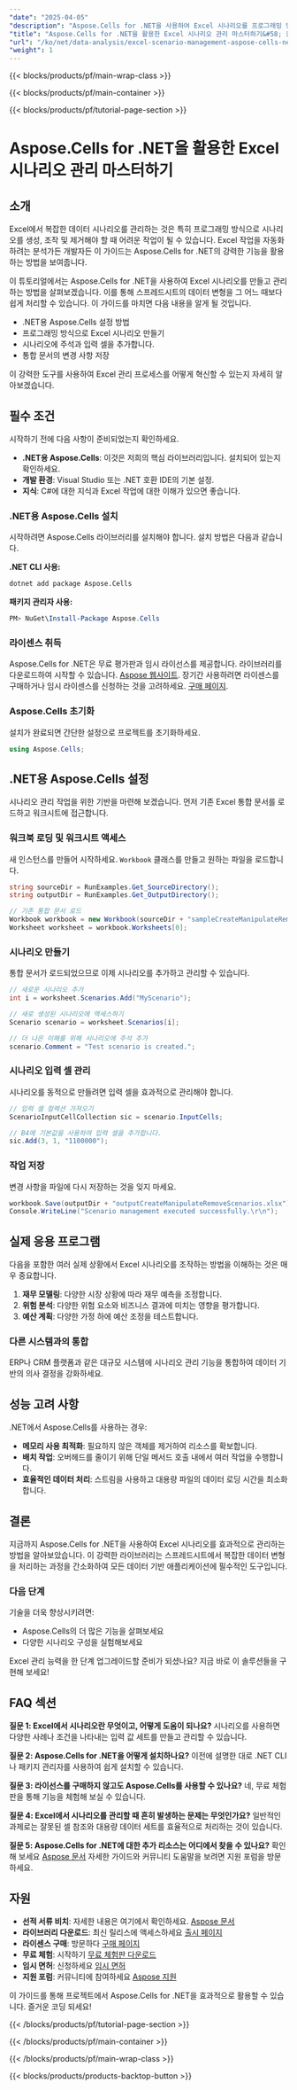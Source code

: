 ```yaml
---
"date": "2025-04-05"
"description": "Aspose.Cells for .NET을 사용하여 Excel 시나리오를 프로그래밍 방식으로 관리하는 방법을 배우고, 데이터 분석 및 자동화 기술을 향상시키세요."
"title": "Aspose.Cells for .NET을 활용한 Excel 시나리오 관리 마스터하기&#58; 종합 가이드"
"url": "/ko/net/data-analysis/excel-scenario-management-aspose-cells-net/"
"weight": 1
---
```


{{< blocks/products/pf/main-wrap-class >}}

{{< blocks/products/pf/main-container >}}

{{< blocks/products/pf/tutorial-page-section >}}


# Aspose.Cells for .NET을 활용한 Excel 시나리오 관리 마스터하기

## 소개

Excel에서 복잡한 데이터 시나리오를 관리하는 것은 특히 프로그래밍 방식으로 시나리오를 생성, 조작 및 제거해야 할 때 어려운 작업이 될 수 있습니다. Excel 작업을 자동화하려는 분석가든 개발자든 이 가이드는 Aspose.Cells for .NET의 강력한 기능을 활용하는 방법을 보여줍니다. 

이 튜토리얼에서는 Aspose.Cells for .NET을 사용하여 Excel 시나리오를 만들고 관리하는 방법을 살펴보겠습니다. 이를 통해 스프레드시트의 데이터 변형을 그 어느 때보다 쉽게 처리할 수 있습니다. 이 가이드를 마치면 다음 내용을 알게 될 것입니다.
- .NET용 Aspose.Cells 설정 방법
- 프로그래밍 방식으로 Excel 시나리오 만들기
- 시나리오에 주석과 입력 셀을 추가합니다.
- 통합 문서의 변경 사항 저장

이 강력한 도구를 사용하여 Excel 관리 프로세스를 어떻게 혁신할 수 있는지 자세히 알아보겠습니다.

## 필수 조건
시작하기 전에 다음 사항이 준비되었는지 확인하세요.
- **.NET용 Aspose.Cells**: 이것은 저희의 핵심 라이브러리입니다. 설치되어 있는지 확인하세요.
- **개발 환경**: Visual Studio 또는 .NET 호환 IDE의 기본 설정.
- **지식**: C#에 대한 지식과 Excel 작업에 대한 이해가 있으면 좋습니다.

### .NET용 Aspose.Cells 설치
시작하려면 Aspose.Cells 라이브러리를 설치해야 합니다. 설치 방법은 다음과 같습니다.

**.NET CLI 사용:**

```bash
dotnet add package Aspose.Cells
```

**패키지 관리자 사용:**

```powershell
PM> NuGet\Install-Package Aspose.Cells
```

### 라이센스 취득
Aspose.Cells for .NET은 무료 평가판과 임시 라이선스를 제공합니다. 라이브러리를 다운로드하여 시작할 수 있습니다. [Aspose 웹사이트](https://releases.aspose.com/cells/net/). 장기간 사용하려면 라이센스를 구매하거나 임시 라이센스를 신청하는 것을 고려하세요. [구매 페이지](https://purchase.aspose.com/buy).

### Aspose.Cells 초기화
설치가 완료되면 간단한 설정으로 프로젝트를 초기화하세요.

```csharp
using Aspose.Cells;
```

## .NET용 Aspose.Cells 설정
시나리오 관리 작업을 위한 기반을 마련해 보겠습니다. 먼저 기존 Excel 통합 문서를 로드하고 워크시트에 접근합니다.

### 워크북 로딩 및 워크시트 액세스
새 인스턴스를 만들어 시작하세요. `Workbook` 클래스를 만들고 원하는 파일을 로드합니다.

```csharp
string sourceDir = RunExamples.Get_SourceDirectory();
string outputDir = RunExamples.Get_OutputDirectory();

// 기존 통합 문서 로드
Workbook workbook = new Workbook(sourceDir + "sampleCreateManipulateRemoveScenarios.xlsx");
Worksheet worksheet = workbook.Worksheets[0];
```

### 시나리오 만들기
통합 문서가 로드되었으므로 이제 시나리오를 추가하고 관리할 수 있습니다.

```csharp
// 새로운 시나리오 추가
int i = worksheet.Scenarios.Add("MyScenario");

// 새로 생성된 시나리오에 액세스하기
Scenario scenario = worksheet.Scenarios[i];

// 더 나은 이해를 위해 시나리오에 주석 추가
scenario.Comment = "Test scenario is created.";
```

### 시나리오 입력 셀 관리
시나리오를 동적으로 만들려면 입력 셀을 효과적으로 관리해야 합니다.

```csharp
// 입력 셀 컬렉션 가져오기
ScenarioInputCellCollection sic = scenario.InputCells;

// B4에 기본값을 사용하여 입력 셀을 추가합니다.
sic.Add(3, 1, "1100000");
```

### 작업 저장
변경 사항을 파일에 다시 저장하는 것을 잊지 마세요.

```csharp
workbook.Save(outputDir + "outputCreateManipulateRemoveScenarios.xlsx");
Console.WriteLine("Scenario management executed successfully.\r\n");
```

## 실제 응용 프로그램
다음을 포함한 여러 실제 상황에서 Excel 시나리오를 조작하는 방법을 이해하는 것은 매우 중요합니다.
1. **재무 모델링**: 다양한 시장 상황에 따라 재무 예측을 조정합니다.
2. **위험 분석**: 다양한 위험 요소와 비즈니스 결과에 미치는 영향을 평가합니다.
3. **예산 계획**: 다양한 가정 하에 예산 조정을 테스트합니다.

### 다른 시스템과의 통합
ERP나 CRM 플랫폼과 같은 대규모 시스템에 시나리오 관리 기능을 통합하여 데이터 기반의 의사 결정을 강화하세요.

## 성능 고려 사항
.NET에서 Aspose.Cells를 사용하는 경우:
- **메모리 사용 최적화**: 필요하지 않은 객체를 제거하여 리소스를 확보합니다.
- **배치 작업**: 오버헤드를 줄이기 위해 단일 메서드 호출 내에서 여러 작업을 수행합니다.
- **효율적인 데이터 처리**: 스트림을 사용하고 대용량 파일의 데이터 로딩 시간을 최소화합니다.

## 결론
지금까지 Aspose.Cells for .NET을 사용하여 Excel 시나리오를 효과적으로 관리하는 방법을 알아보았습니다. 이 강력한 라이브러리는 스프레드시트에서 복잡한 데이터 변형을 처리하는 과정을 간소화하여 모든 데이터 기반 애플리케이션에 필수적인 도구입니다.

### 다음 단계
기술을 더욱 향상시키려면:
- Aspose.Cells의 더 많은 기능을 살펴보세요
- 다양한 시나리오 구성을 실험해보세요

Excel 관리 능력을 한 단계 업그레이드할 준비가 되셨나요? 지금 바로 이 솔루션들을 구현해 보세요!

## FAQ 섹션

**질문 1: Excel에서 시나리오란 무엇이고, 어떻게 도움이 되나요?**
시나리오를 사용하면 다양한 사례나 조건을 나타내는 입력 값 세트를 만들고 관리할 수 있습니다.

**질문 2: Aspose.Cells for .NET을 어떻게 설치하나요?**
이전에 설명한 대로 .NET CLI나 패키지 관리자를 사용하여 쉽게 설치할 수 있습니다.

**질문 3: 라이선스를 구매하지 않고도 Aspose.Cells를 사용할 수 있나요?**
네, 무료 체험판을 통해 기능을 체험해 보실 수 있습니다.

**질문 4: Excel에서 시나리오를 관리할 때 흔히 발생하는 문제는 무엇인가요?**
일반적인 과제로는 잘못된 셀 참조와 대용량 데이터 세트를 효율적으로 처리하는 것이 있습니다.

**질문 5: Aspose.Cells for .NET에 대한 추가 리소스는 어디에서 찾을 수 있나요?**
확인해 보세요 [Aspose 문서](https://reference.aspose.com/cells/net/) 자세한 가이드와 커뮤니티 도움말을 보려면 지원 포럼을 방문하세요.

## 자원
- **선적 서류 비치**: 자세한 내용은 여기에서 확인하세요. [Aspose 문서](https://reference.aspose.com/cells/net/)
- **라이브러리 다운로드**: 최신 릴리스에 액세스하세요 [출시 페이지](https://releases.aspose.com/cells/net/)
- **라이센스 구매**: 방문하다 [구매 페이지](https://purchase.aspose.com/buy)
- **무료 체험**: 시작하기 [무료 체험판 다운로드](https://releases.aspose.com/cells/net/)
- **임시 면허**: 신청하세요 [임시 면허](https://purchase.aspose.com/temporary-license/)
- **지원 포럼**: 커뮤니티에 참여하세요 [Aspose 지원](https://forum.aspose.com/c/cells/9) 

이 가이드를 통해 프로젝트에서 Aspose.Cells for .NET을 효과적으로 활용할 수 있습니다. 즐거운 코딩 되세요!


{{< /blocks/products/pf/tutorial-page-section >}}

{{< /blocks/products/pf/main-container >}}

{{< /blocks/products/pf/main-wrap-class >}}

{{< blocks/products/products-backtop-button >}}